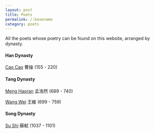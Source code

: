 ```yaml
---
layout: post
title: Poets
permalink: /:basename
category: poets
---
```

All the poets whose poetry can be found on this website, arranged by dynasty.

#### Han Dynasty
[Cao Cao](/poets/cao-cao) 曹操 (155 - 220)
#### Tang Dynasty
[Meng Haoran](/poets/meng-haoran) 孟浩然 (689 - 740)

[Wang Wei](/poets/wang-wei) 王維 (699 - 759)
#### Song Dynasty
[Su Shi](/poets/su-shi) 蘇軾 (1037 - 1101)
